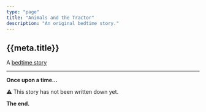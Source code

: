 ```yaml
---
type: "page"
title: "Animals and the Tractor"
description: "An original bedtime story."
---
```


## {{meta.title}}

A [bedtime story](/bedtime-stories)

---

**Once upon a time...**

:warning: This story has not been written down yet.

**The end.**